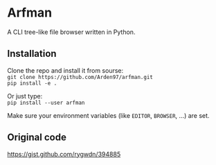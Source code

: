 # Arfman

A CLI tree-like file browser written in Python.

## Installation

Clone the repo and install it from sourse:  
`git clone https://github.com/Arden97/arfman.git`  
`pip install -e .`

Or just type:  
`pip install --user arfman`

Make sure your environment variables (like `EDITOR`, `BROWSER`, ...) are set.

## Original code

https://gist.github.com/rygwdn/394885
